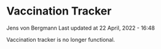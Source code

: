 Vaccination Tracker
================
Jens von Bergmann
Last updated at 22 April, 2022 - 16:48

Vaccination tracker is no longer functional.
